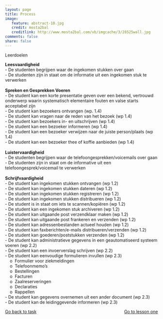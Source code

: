 ```yaml
---
layout: page 
title: Process
image: 
   feature: abstract-10.jpg
   credit: mosta2bal
   creditlink: http://www.mosta2bal.com/vb/imgcache/3/28525wall.jpg
comments: false
share: false
---
```


Leerdoelen

<b>Leesvaardigheid</b>
<br>- De studenten begrijpen waar de ingekomen stukken over gaan
<br>- De studenten zijn in staat om de informatie uit een ingekomen stuk te verwerken
<br>
<br>
<b>Spreken en Gesprekken Voeren</b>
<br>- De student kan een korte presentatie geven over een bekend, vertrouwd onderwerp waarin systematisch elementaire fouten en valse starts acceptabel zijn
<br>- De student kan bezoekers ontvangen (wp. 1.4)
<br>- De student kan vragen naar de reden van het bezoek (wp 1.4)
<br>- De student kan bezoekers in- en uitschrijven (wp 1.4)
<br>- De student kan een bezoeker informeren (wp 1.4)
<br>- De student kan een bezoeker verwijzen naar de juiste person/plaats (wp 1.4)
<br>- De student kan een bezoeker thee of koffie aanbieden (wp 1.4)
<br>
<br>
<b>Luistervaardigheid</b>
<br>- De studenten begrijpen waar de telefoongesprekken/voicemails over gaan
<br>- De studenten zijn in staat om de informative uit een telefoongesprek/voicemail te verwerken
<br>
<br>
<b>Schrijfvaardigheid</b>
<br>- De student kan ingekomen stukken ontvangen (wp 1.2)
<br>- De student kan ingekomen stukken dateren (wp 1.2)
<br>- De student kan ingekomen stukken registreren (wp 1.2)
<br>- De student kan ingekomen stukken distribueren (wp 1.2)
<br>- De student is in staat om iets te scannen/kopiëren (wp 1.2)
<br>- De student kan een ingekomen stuk archiveren (wp 1.2)
<br>- De student kan uitgaande post verzendklaar maken (wp 1.2)
<br>- De student kan uitgaande post frankeren en verzenden (wp 1.2)
<br>- De student kan adressenbestanden actueel houden (wp 1.2)
<br>- De student kan faxberichten/e-mails distribueren/verzenden (wp 1.2)
<br>- De student kan goederen/poststukken verzenden (wp 1.2)
<br>- De student kan administratieve gegevens in een geautomatiseerd systeem voeren (wp 2.2)
<br>- De student kan een invoerverslag schrijven (wp 2.2)
<br>- De student kan eenvoudige formulieren invullen (wp 2.3)
<br>&nbsp;&nbsp;&nbsp;&nbsp;o&nbsp;&nbsp;Formulier voor ziekmeldingen
<br>&nbsp;&nbsp;&nbsp;&nbsp;o&nbsp;&nbsp;Telefoonmemo’s
<br>&nbsp;&nbsp;&nbsp;&nbsp;o&nbsp;&nbsp;Bestellingen
<br>&nbsp;&nbsp;&nbsp;&nbsp;o&nbsp;&nbsp;Facturen
<br>&nbsp;&nbsp;&nbsp;&nbsp;o&nbsp;&nbsp;Zaalreserveringen
<br>&nbsp;&nbsp;&nbsp;&nbsp;o&nbsp;&nbsp;Declaraties
<br>&nbsp;&nbsp;&nbsp;&nbsp;o&nbsp;&nbsp;Rappellen
<br>- De student kan gegevens overnemen uit een ander document (wp 2.3)
<br>- De student kan de leidinggevende informeren (wp 2.3)







<div style="float: left"> 
<a href="{{ site.url }}/business-administration/project/task/" class="btn">Go back to task</a>
</div>

<div style="float: right"> 
<a href="{{ site.url }}/business-administration/project/week-1/" class="btn">Go to lesson one</a>
</div>
